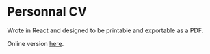 # Personnal CV

Wrote in React and designed to be printable and exportable as a PDF.

Online version [here](https://alexandre-annic-cv.firebaseapp.com/).
